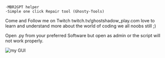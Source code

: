 	·MBR2GPT helper
	·Simple one click Repair tool (Ghosty-Tools)


Come and Follow me on Twitch twitch.tv/ghostshadow_play.com
love to learn and understand more about the world of coding we all noobs still ;)

Open .py from your preferred Software but open as admin or the script will not work properly.


![my GUI](https://github.com/user-attachments/assets/6becb45a-ed7e-44bb-b34c-d66ab5f3ddaf)
